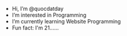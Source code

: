 -  Hi, I’m @quocdatday
-  I’m interested in Programming
-  I’m currently learning Website Programming
-  Fun fact: I'm 21......

<!---
quocdatday/quocdatday is a ✨ special ✨ repository because its `README.md` (this file) appears on your GitHub profile.
You can click the Preview link to take a look at your changes.
--->
